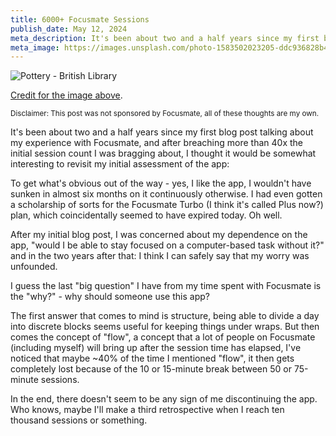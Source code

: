```yaml
---
title: 6000+ Focusmate Sessions
publish_date: May 12, 2024
meta_description: It's been about two and a half years since my first blog post talking about my experience with Focusmate.
meta_image: https://images.unsplash.com/photo-1583502023205-ddc936828b48?q=80&w=2847&auto=format&fit=crop&ixlib=rb-4.0.3&ixid=M3wxMjA3fDB8MHxwaG90by1wYWdlfHx8fGVufDB8fHx8fA%3D%3D
---
```


![Pottery - British Library](https://images.unsplash.com/photo-1583502023205-ddc936828b48?q=80&w=2847&auto=format&fit=crop&ixlib=rb-4.0.3&ixid=M3wxMjA3fDB8MHxwaG90by1wYWdlfHx8fGVufDB8fHx8fA%3D%3D)

[Credit for the image above](https://unsplash.com/photos/man-in-blue-and-white-plaid-dress-shirt-playing-brown-acoustic-guitar-hB2Y6UZ-XOQ).

<small>Disclaimer: This post was not sponsored by Focusmate, all of these thoughts are my own.</small>

It's been about two and a half years since my first blog post talking about my experience with Focusmate, and after breaching more than 40x the initial session count I was bragging about, I thought it would be somewhat interesting to revisit my initial assessment of the app:

To get what's obvious out of the way - yes, I like the app, I wouldn't have sunken in almost six months on it continuously otherwise. I had even gotten a scholarship of sorts for the Focusmate Turbo (I think it's called Plus now?) plan, which coincidentally seemed to have expired today. Oh well.

After my initial blog post, I was concerned about my dependence on the app, "would I be able to stay focused on a computer-based task without it?" and in the two years after that: I think I can safely say that my worry was unfounded.

I guess the last "big question" I have from my time spent with Focusmate is the "why?" - why should someone use this app?

The first answer that comes to mind is structure, being able to divide a day into discrete blocks seems useful for keeping things under wraps. But then comes the concept of "flow", a concept that a lot of people on Focusmate (including myself) will bring up after the session time has elapsed, I've noticed that maybe ~40% of the time I mentioned "flow", it then gets completely lost because of the 10 or 15-minute break between 50 or 75-minute sessions.

In the end, there doesn't seem to be any sign of me discontinuing the app. Who knows, maybe I'll make a third retrospective when I reach ten thousand sessions or something.